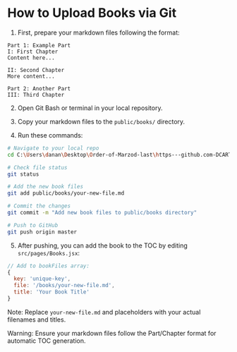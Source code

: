 # How to Upload Books via Git

1. First, prepare your markdown files following the format:
```
Part 1: Example Part
I: First Chapter
Content here...

II: Second Chapter
More content...

Part 2: Another Part
III: Third Chapter
```

2. Open Git Bash or terminal in your local repository.

3. Copy your markdown files to the `public/books/` directory.

4. Run these commands:

```bash
# Navigate to your local repo
cd C:\Users\danan\Desktop\Order-of-Marzod-last\https---github.com-DCARTER92-Order-of-Marzod-master

# Check file status
git status

# Add the new book files
git add public/books/your-new-file.md

# Commit the changes
git commit -m "Add new book files to public/books directory"

# Push to GitHub
git push origin master
```

5. After pushing, you can add the book to the TOC by editing `src/pages/Books.jsx`:

```javascript
// Add to bookFiles array:
{ 
  key: 'unique-key', 
  file: '/books/your-new-file.md', 
  title: 'Your Book Title' 
}
```

Note: Replace `your-new-file.md` and placeholders with your actual filenames and titles.

Warning: Ensure your markdown files follow the Part/Chapter format for automatic TOC generation.
